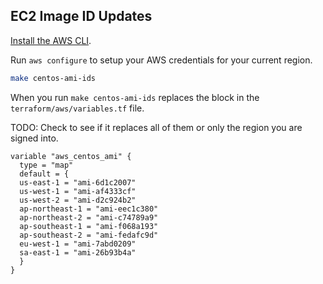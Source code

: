 ## EC2 Image ID Updates

[Install the AWS CLI](http://docs.aws.amazon.com/cli/latest/userguide/installing.html).

Run `aws configure` to setup your AWS credentials for your current region.

```sh
make centos-ami-ids
```

When you run `make centos-ami-ids` replaces the block in the `terraform/aws/variables.tf` file.

TODO: Check to see if it replaces all of them or only the region you are signed into.

```
variable "aws_centos_ami" {
  type = "map"
  default = {
  us-east-1 = "ami-6d1c2007"
  us-west-1 = "ami-af4333cf"
  us-west-2 = "ami-d2c924b2"
  ap-northeast-1 = "ami-eec1c380"
  ap-northeast-2 = "ami-c74789a9"
  ap-southeast-1 = "ami-f068a193"
  ap-southeast-2 = "ami-fedafc9d"
  eu-west-1 = "ami-7abd0209"
  sa-east-1 = "ami-26b93b4a"
  }
}
```